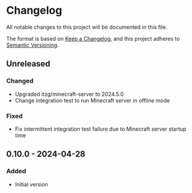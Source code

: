 # Changelog

All notable changes to this project will be documented in this file.

The format is based on [Keep a Changelog](https://keepachangelog.com/en/1.0.0/),
and this project adheres to [Semantic Versioning](https://semver.org/spec/v2.0.0.html).

## Unreleased

### Changed
- Upgraded itzg/minecraft-server to 2024.5.0
- Change integration test to run Minecraft server in offline mode

### Fixed
- Fix intermittent integration test failure due to Minecraft server startup time

## 0.10.0 - 2024-04-28
### Added
- Initial version
